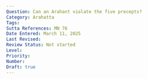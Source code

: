 ```yaml
---
Question: Can an Arahant violate the five precepts?
Category: Arahatta
Tags:
Sutta References: MN 76
Date Entered: March 11, 2025
Last Revised:
Review Status: Not started
Level: 
Priority: 
Number: 
Draft: true
---
```

